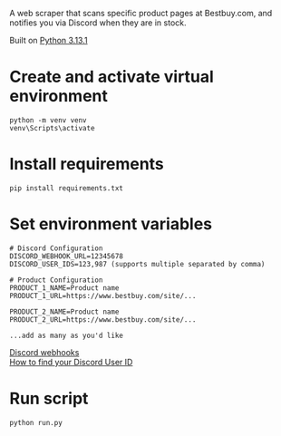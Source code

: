 A web scraper that scans specific product pages at Bestbuy.com, and notifies you via Discord when they are in stock.

Built on [Python 3.13.1](https://www.python.org/downloads/release/python-3131/)

# Create and activate virtual environment
```
python -m venv venv
venv\Scripts\activate
```

# Install requirements
```
pip install requirements.txt
```

# Set environment variables
```
# Discord Configuration
DISCORD_WEBHOOK_URL=12345678
DISCORD_USER_IDS=123,987 (supports multiple separated by comma)

# Product Configuration
PRODUCT_1_NAME=Product name
PRODUCT_1_URL=https://www.bestbuy.com/site/...

PRODUCT_2_NAME=Product name
PRODUCT_2_URL=https://www.bestbuy.com/site/...

...add as many as you'd like
```
[Discord webhooks](https://support.discord.com/hc/en-us/articles/228383668-Intro-to-Webhooks)  
[How to find your Discord User ID](https://support.discord.com/hc/en-us/articles/206346498-Where-can-I-find-my-User-Server-Message-ID#h_01HRSTXPS5H5D7JBY2QKKPVKNA)

# Run script
```
python run.py
```

